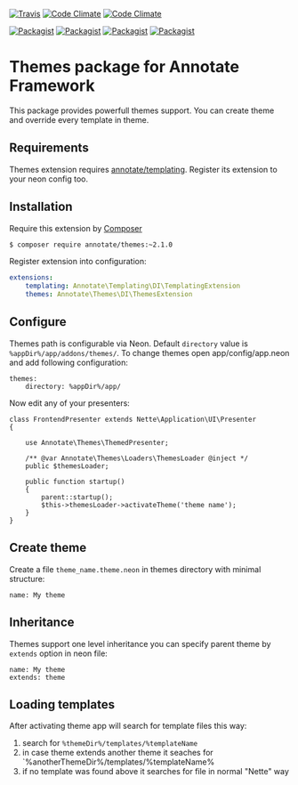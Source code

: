 [![Travis](https://img.shields.io/travis/AnnotateFramework/themes.svg?style=flat-square)](https://travis-ci.org/AnnotateFramework/themes)
[![Code Climate](https://img.shields.io/codeclimate/github/AnnotateFramework/themes.svg?style=flat-square)](https://codeclimate.com/github/AnnotateFramework/themes)
[![Code Climate](https://img.shields.io/codeclimate/coverage/github/AnnotateFramework/themes.svg?style=flat-square)](https://codeclimate.com/github/AnnotateFramework/themes)


[![Packagist](https://img.shields.io/packagist/v/annotate/themes.svg?style=flat-square)](https://packagist.org/packages/annotate/themes)
[![Packagist](https://img.shields.io/packagist/dm/annotate/themes.svg?style=flat-square)](https://packagist.org/packages/annotate/themes)
[![Packagist](https://img.shields.io/packagist/dd/annotate/themes.svg?style=flat-square)](https://packagist.org/packages/annotate/themes)
[![Packagist](https://img.shields.io/packagist/dt/annotate/themes.svg?style=flat-square)](https://packagist.org/packages/annotate/themes)

Themes package for Annotate Framework
=====================================

This package provides powerfull themes support. You can create theme and override every template in theme.

Requirements
------------

Themes extension requires [annotate/templating](https://github.com/AnnotateFramework/templating). Register its extension to your neon config too.

Installation
------------

Require this extension by [Composer](http://getcomposer.org)

```sh
$ composer require annotate/themes:~2.1.0
```

Register extension into configuration:

```yml
extensions:
    templating: Annotate\Templating\DI\TemplatingExtension
    themes: Annotate\Themes\DI\ThemesExtension
```

Configure
---------

Themes path is configurable via Neon. Default `directory` value is `%appDir%/app/addons/themes/`.
To change themes open app/config/app.neon and add following configuration:

    themes:
        directory: %appDir%/app/
    
Now edit any of your presenters:

	class FrontendPresenter extends Nette\Application\UI\Presenter
	{
	
		use Annotate\Themes\ThemedPresenter;
	
		/** @var Annotate\Themes\Loaders\ThemesLoader @inject */
		public $themesLoader;
	
		public function startup()
		{
			parent::startup();
			$this->themesLoader->activateTheme('theme name');
		}
	}

Create theme
------------

Create a file `theme_name.theme.neon` in themes directory with minimal structure:


```neon
name: My theme
```

Inheritance
-----------

Themes support one level inheritance you can specify parent theme by `extends` option in neon file:

```neon
name: My theme
extends: theme
```

Loading templates
-----------------

After activating theme app will search for template files this way:
 
 1. search for `%themeDir%/templates/%templateName`
 2. in case theme extends another theme it seaches for `%anotherThemeDir%/templates/%templateName%
 3. if no template was found above it searches for file in normal "Nette" way
